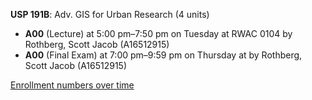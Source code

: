**USP 191B**: Adv. GIS for Urban Research (4 units)

- **A00** (Lecture) at 5:00 pm–7:50 pm on Tuesday at RWAC 0104 by Rothberg, Scott Jacob (A16512915)
- **A00** (Final Exam) at 7:00 pm–9:59 pm on Thursday at   by Rothberg, Scott Jacob (A16512915)

[Enrollment numbers over time](./USP191B.tsv)
